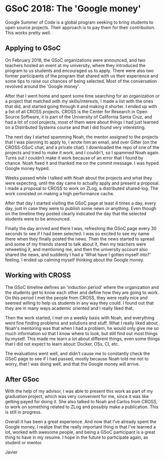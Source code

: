 # GSoC 2018: The 'Google money'

Google Summer of Code is a global program seeking to bring students to open source projects. Their approach is to pay them for their contribution. This works pretty well.

## Applying to GSoC

On February 2018, the GSoC organizations were announced, and two teachers hosted an event at my university, where they introduced the program to us students and encouraged us to apply. There were also two former participants of the program that shared with us their experience and some tips to raise our chances of being selected. Most of the conversation revolved around the 'Google money'.

After that I went home and spent some time searching for an organization or a project that matched with my skills/interests, I made a list with the ones that did, and started going through it and making it shorter. I ended up with a list of all CROSS projects. CROSS is the Center for Research in Open Source Software, it is part of the University of California Santa Cruz, and had a lot of cool projects, most of them were about things I had just learned on a Distributed Systems course and that I did found very interesting.

The next day I started spamming Noah, the mentor assigned to the projects that I was planning to apply to, I wrote him an email, and over Gitter (on the CROSS-GSoC chat, and a private chat). I downloaded the repo of one of the projects and tried to make it work, and I couldn't, so I spammed Noah again. Turns out I couldn't make it work because of an error that I found by chance. Noah fixed it and thanked me on the commit message. I was hyped. Google money hyped.

Weeks passed while I talked with Noah about the projects and what they were expecting, until the day came to actually apply and present a proposal. I made a proposal to CROSS to work on ZLog, a distributed shared-log. The work consisted on making a high performance cache.

After that day I started visiting the GSoC page at least 4 times a day, every day, just in case they were to publish some news or anything. Even though on the timeline they posted clearly indicated the day that the selected students were to be announced.

Finally the day arrived and there I was, refreshing the GSoC page every 30 seconds to see if I had been selected. I was so excited to see my name there when they finally posted the news. Then the news started to spread and some of my friends stared to talk about it, then my teachers were retweeting it, and mentioning me, and then the university account also shared the news, and suddenly I had a 'What have I gotten myself into?' feeling. I ended up calming myself thinking about the Google money.

## Working with CROSS

The GSoC timeline defines an 'induction period' where the organization and the students get to know each other and define how they are going to work. On this period I met the people from CROSS, they were really nice and seemed willing to help us students in any way they could. I found out that they are in many ways academic oriented and I really liked that.

Then the work started, I met on a weekly basis with Noah, and everything went fine finding problems and solutions and stuff. What I really liked about Noah's mentoring was that when I had a problem, he would only give me so much information so that I know where to look, but still find out most things by myself. This made me learn a lot about different things, even some things that I did not expect to learn about: Docker, OSs, CI, etc.

The evaluations went well, and didn't cause me to constantly check the GSoC page to see if I had passed, mostly because Noah told me not to worry, that I was doing well, and that the Google money will arrive.

## After GSoc

With the help of my advisor, I was able to present this work as part of my graduation project, which was very convenient for me, since it was like getting payed for doing it. She also talked to Noah and Carlos from CROSS, to work on something related to ZLog and possibly make a publication. This is still in progress.

Overall it has been a great experience. And now that I've already spent the Google money, I realize that the really important thing is that I've learned a lot, worked with awesome people, and being a GSoC participant is a great thing to have in my resume. I hope in the future to participate again, as student or mentor.

Javier
